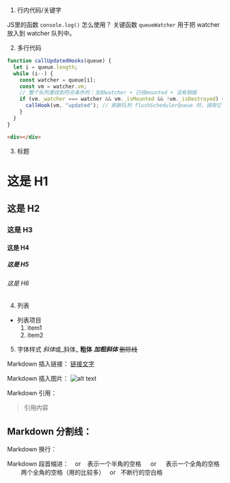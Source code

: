 1. 行内代码/关键字

JS里的函数 `console.log()` 怎么使用？
关键函数 `queueWatcher` 用于把 watcher 放入到 watcher 队列中。

2. 多行代码

```javascript
function callUpdatedHooks(queue) {
  let i = queue.length;
  while (i--) {
    const watcher = queue[i];
    const vm = watcher.vm;
    // 整个队列里找到符合条件的：当前watcher + 已经mounted + 没有销毁
    if (vm._watcher === watcher && vm._isMounted && !vm._isDestroyed) {
      callHook(vm, "updated"); // 刷新队列 flushSchedulerQueue 时，调用它
    }
  }
}
```

```html
<div></div>
```

3. 标题
# 这是 H1
## 这是 H2
### 这是 H3
#### 这是 H4
##### 这是 H5
###### 这是 H6

4. 列表
- 列表项目
  1. item1
  2. item2

5. 字体样式
*斜体*或_斜体_
**粗体**
***加粗斜体***
~~删除线~~

Markdown 插入链接：
[链接文字](链接网址 "标题")

Markdown 插入图片：
![alt text](/path/to/img.jpg "Title")

Markdown 引用：
> 引用内容

Markdown 分割线：
---

Markdown 换行：
<br>

Markdown 段首缩进：
&ensp; or &#8194; 表示一个半角的空格
&emsp; or &#8195;  表示一个全角的空格
&emsp;&emsp; 两个全角的空格（用的比较多）
&nbsp; or &#160; 不断行的空白格

